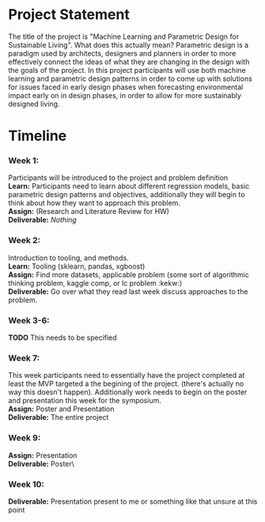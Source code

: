 # Project Statement

The title of the project is "Machine Learning and Parametric Design for Sustainable Living". What does this actually mean? Parametric design is a paradigm used by architects, designers and planners in order to more effectively connect the ideas of what they are changing in the design with the goals of the project. In this project participants will use both machine learning and parametric design patterns in order to come up with solutions for issues faced in early design phases when forecasting environmental impact early on in design phases, in order to allow for more sustainably designed living.

# Timeline

### Week 1: 

Participants will be introduced to the project and problem definition\
**Learn:** Participants need to learn about different regression models, basic parametric design patterns and objectives, additionally they will begin to think about how they want to approach this problem.\
**Assign:** (Research and Literature Review for HW)\
**Deliverable:** *Nothing*

### Week 2:

Introduction to tooling, and methods.\
**Learn:** Tooling (sklearn, pandas, xgboost)\
**Assign:** Find more datasets, applicable problem (some sort of algorithmic thinking problem, kaggle comp, or lc problem :kekw:)\
**Deliverable:** Go over what they read last week discuss approaches to the problem.

### Week 3-6:

**TODO** This needs to be specified

### Week 7:

This week participants need to essentially have the project completed at least the MVP targeted a the begining of the project. (there's actually no way this doesn't happen). Additionally work needs to begin on the poster and presentation this week for the symposium.\
**Assign:** Poster and Presentation\
**Deliverable:** The entire project

### Week 9:

**Assign:** Presentation\
**Deliverable:** Poster\

### Week 10:

**Deliverable:** Presentation present to me or something like that unsure at this point
